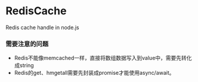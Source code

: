 # RedisCache
Redis cache handle in node.js

### 需要注意的问题

* Redis不能像memcached一样，直接将数组数据写入到value中，需要先转化成string
* Redis的get、hmgetall需要先封装成promise才能使用async/await。